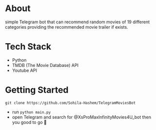 # About
simple Telegram bot that can recommend random movies of 19 different categories providing the recommended movie trailer if exists.

# Tech Stack
-   Python
-   TMDB (The Movie Database) API
-   Youtube API

# Getting Started
    git clone https://github.com/Sohila-Hashem/TelegramMoviesBot
-   run ```python main.py```
-   open Telegram and search for @XsProMaxInfinityMovies4U_bot then you good to go 🚀